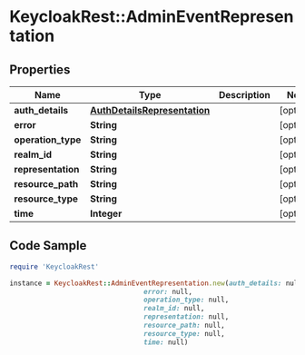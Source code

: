 # KeycloakRest::AdminEventRepresentation

## Properties

Name | Type | Description | Notes
------------ | ------------- | ------------- | -------------
**auth_details** | [**AuthDetailsRepresentation**](AuthDetailsRepresentation.md) |  | [optional] 
**error** | **String** |  | [optional] 
**operation_type** | **String** |  | [optional] 
**realm_id** | **String** |  | [optional] 
**representation** | **String** |  | [optional] 
**resource_path** | **String** |  | [optional] 
**resource_type** | **String** |  | [optional] 
**time** | **Integer** |  | [optional] 

## Code Sample

```ruby
require 'KeycloakRest'

instance = KeycloakRest::AdminEventRepresentation.new(auth_details: null,
                                 error: null,
                                 operation_type: null,
                                 realm_id: null,
                                 representation: null,
                                 resource_path: null,
                                 resource_type: null,
                                 time: null)
```


